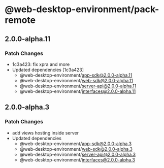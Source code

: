 # @web-desktop-environment/pack-remote

## 2.0.0-alpha.11

### Patch Changes

- 1c3a423: fix xpra and more
- Updated dependencies [1c3a423]
  - @web-desktop-environment/app-sdk@2.0.0-alpha.11
  - @web-desktop-environment/web-sdk@2.0.0-alpha.11
  - @web-desktop-environment/server-api@2.0.0-alpha.11
  - @web-desktop-environment/interfaces@2.0.0-alpha.11

## 2.0.0-alpha.3

### Patch Changes

- add views hosting inside server
- Updated dependencies
  - @web-desktop-environment/app-sdk@2.0.0-alpha.3
  - @web-desktop-environment/web-sdk@2.0.0-alpha.3
  - @web-desktop-environment/server-api@2.0.0-alpha.3
  - @web-desktop-environment/interfaces@2.0.0-alpha.3
